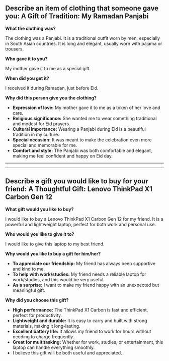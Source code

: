 ## Describe an item of clothing that someone gave you: A Gift of Tradition: My Ramadan Panjabi

**What the clothing was?**

The clothing was a Panjabi. It is a traditional outfit worn by men, especially in South Asian countries. It is long and elegant, usually worn with pajama or trousers.

**Who gave it to you?**

My mother gave it to me as a special gift.

**When did you get it?**

I received it during Ramadan, just before Eid.

**Why did this person give you the clothing?**

* **Expression of love:** My mother gave it to me as a token of her love and care.
* **Religious significance:** She wanted me to wear something traditional and modest for Eid prayers.
* **Cultural importance:** Wearing a Panjabi during Eid is a beautiful tradition in my culture.
* **Special occasion:** It was meant to make the celebration even more special and memorable for me.
* **Comfort and style:** The Panjabi was both comfortable and elegant, making me feel confident and happy on Eid day.

----------------------------------------------------------------------------------------------------------------------------------------
----------------------------------------------------------------------------------------------------------------------------------------

## Describe a gift you would like to buy for your friend: A Thoughtful Gift: Lenovo ThinkPad X1 Carbon Gen 12

**What gift would you like to buy?**

I would like to buy a Lenovo ThinkPad X1 Carbon Gen 12 for my friend. It is a powerful and lightweight laptop, perfect for both work and personal use.

**Who would you like to give it to?**

I would like to give this laptop to my best friend.

**Why would you like to buy a gift for him/her?**

* **To appreciate our friendship:** My friend has always been supportive and kind to me.
* **To help with work/studies:** My friend needs a reliable laptop for work/studies, and this would be very useful.
* **As a surprise:** I want to make my friend happy with an unexpected but meaningful gift.

**Why did you choose this gift?**

* **High performance:** The ThinkPad X1 Carbon is fast and efficient, perfect for productivity.
* **Lightweight and durable:** It is easy to carry and built with strong materials, making it long-lasting.
* **Excellent battery life:** It allows my friend to work for hours without needing to charge frequently.
* **Great for multitasking:** Whether for work, studies, or entertainment, this laptop can handle everything smoothly.
* I believe this gift will be both useful and appreciated.